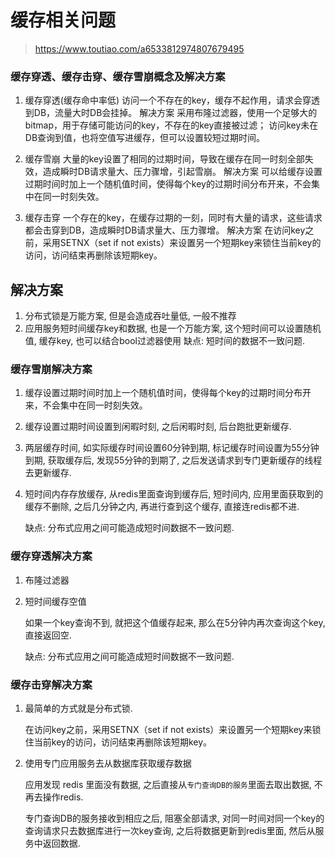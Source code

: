 # 缓存相关问题

> <https://www.toutiao.com/a6533812974807679495>

### 缓存穿透、缓存击穿、缓存雪崩概念及解决方案

1. 缓存穿透(缓存命中率低)
   访问一个不存在的key，缓存不起作用，请求会穿透到DB，流量大时DB会挂掉。
   解决方案
   采用布隆过滤器，使用一个足够大的bitmap，用于存储可能访问的key，不存在的key直接被过滤；
   访问key未在DB查询到值，也将空值写进缓存，但可以设置较短过期时间。

2. 缓存雪崩
   大量的key设置了相同的过期时间，导致在缓存在同一时刻全部失效，造成瞬时DB请求量大、压力骤增，引起雪崩。
   解决方案
   可以给缓存设置过期时间时加上一个随机值时间，使得每个key的过期时间分布开来，不会集中在同一时刻失效。

3. 缓存击穿
   一个存在的key，在缓存过期的一刻，同时有大量的请求，这些请求都会击穿到DB，造成瞬时DB请求量大、压力骤增。
   解决方案
   在访问key之前，采用SETNX（set if not exists）来设置另一个短期key来锁住当前key的访问，访问结束再删除该短期key。

## 解决方案

1. 分布式锁是万能方案, 但是会造成吞吐量低, 一般不推荐
2. 应用服务短时间缓存key和数据, 也是一个万能方案, 这个短时间可以设置随机值, 缓存key, 也可以结合bool过滤器使用
   缺点: 短时间的数据不一致问题.

### 缓存雪崩解决方案

1. 缓存设置过期时间时加上一个随机值时间，使得每个key的过期时间分布开来，不会集中在同一时刻失效。

2. 缓存设置过期时间设置到闲暇时刻, 之后闲暇时刻, 后台跑批更新缓存.

3. 两层缓存时间, 如实际缓存时间设置60分钟到期, 标记缓存时间设置为55分钟到期, 获取缓存后, 发现55分钟的到期了, 之后发送请求到专门更新缓存的线程去更新缓存.

4. 短时间内存存放缓存, 从redis里面查询到缓存后, 短时间内, 应用里面获取到的缓存不删除, 之后几分钟之内, 再进行查到这个缓存, 直接连redis都不进.

   缺点: 分布式应用之间可能造成短时间数据不一致问题.

### 缓存穿透解决方案

1. 布隆过滤器

2. 短时间缓存空值

   如果一个key查询不到, 就把这个值缓存起来, 那么在5分钟内再次查询这个key, 直接返回空.
   
   缺点: 分布式应用之间可能造成短时间数据不一致问题.

### 缓存击穿解决方案

1. 最简单的方式就是分布式锁.

   在访问key之前，采用SETNX（set if not exists）来设置另一个短期key来锁住当前key的访问，访问结束再删除该短期key。

2. 使用专门应用服务去从数据库获取缓存数据

   应用发现 redis 里面没有数据, 之后直接从`专门查询DB的服务`里面去取出数据, 不再去操作redis.
   
   专门查询DB的服务接收到相应之后, 阻塞全部请求, 对同一时间对同一个key的查询请求只去数据库进行一次key查询, 之后将数据更新到redis里面, 然后从服务中返回数据.
